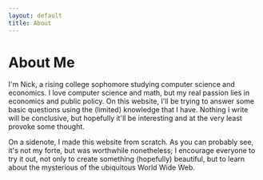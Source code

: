 ```yaml
---
layout: default
title: About
---
```

# About Me

I'm Nick, a rising college sophomore studying computer science and economics. I love computer science and math, but my real passion lies in economics and public policy. On this website, I'll be trying to answer some basic questions using the (limited) knowledge that I have. Nothing I write will be conclusive, but hopefully it'll be interesting and at the very least provoke some thought.

On a sidenote, I made this website from scratch. As you can probably see, it's  not my forte, but was worthwhile nonetheless; I encourage everyone to try it out, not only to create something (hopefully) beautiful, but to learn about the mysterious of the ubiquitous World Wide Web.
